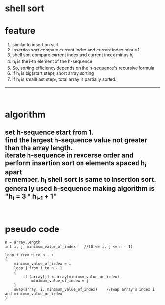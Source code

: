 shell sort
===========

# feature
1. similar to insertion sort
2. insertion sort compare current index and current index minus 1
3. shell sort compare current index and current index minus h<sub>i</sub>
4. h<sub>i</sub> is the i-th element of the h-sequence
5. So, sorting efficiency depends on the h-sequence's recursive formula
6. if h<sub>i</sub> is big(start step), short array sorting
7. if h<sub>i</sub> is small(last step), total array is partially sorted.
---
<br/>
   
# algorithm   
set h-sequence start from 1.</br>
find the largest h-sequence value not greater than the array length.</br>
iterate h-sequence in revcerse order and perform insertion sort on elements spaced h<sub>i</sub> apart</br>
remember. h<sub>i</sub> shell sort is same to insertion sort.</br>
generally used h-sequence making algorithm is "h<sub>i</sub> = 3 * h<sub>i-1</sub> + 1"
---
<br/>

# pseudo code
    n = array.length
    int i, j, minimum_value_of_index    //(0 <= i, j <= n - 1)
        
    loop i from 0 to n - 1
    {
        minimum_value_of_index = i
        loop j from i to n - 1
        {
            if (array[j] < array[minimum_value_or_index)
                minimum_value_of_index = j
        }
        swap(array, i, minimum_value_of_index)    //swap array's index i and minimum_value_or_index
    }
            

